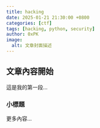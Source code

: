 ```yaml
---
title: hacking
date: 2025-01-21 21:30:00 +0800
categories: [ctf]
tags: [hacking, python, security]
author: 0xPK
image:
  alt: 文章封面描述
---
```


## 文章內容開始

這是我的第一段...

### 小標題

更多內容...

